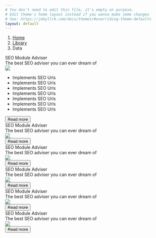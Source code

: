 ```yaml
---
# You don't need to edit this file, it's empty on purpose.
# Edit theme's home layout instead if you wanna make some changes
# See: https://jekyllrb.com/docs/themes/#overriding-theme-defaults
layout: default
---
```

<div class="container">
    <ol class="breadcrumb">
        <li><a href="#">Home</a></li>
        <li><a href="#">Library</a></li>
        <li class="active">Data</li>
    </ol>
</div>

<div class="container">
    <div class="row">
        <div class="col-md-4">
            <div class="product-thumb">
                <div class="product-thumb-header">
                    <div class="product-thumb-title">SEO Module Adviser</div>
                    <div class="product-thumb-subtitle">The best SEO adviser you can ever dream of</div>
                </div>
                <div class="product-thumb-image">
                    <img src="https://unsplash.it/300/250" class="img-responsive">
                </div>
                <div class="product-thumb-description overflow-holder">
                    <ul>
                        <li>Implements SEO Urls</li>
                        <li>Implements SEO Urls</li>
                        <li>Implements SEO Urls</li>
                        <li>Implements SEO Urls</li>
                        <li>Implements SEO Urls</li>
                        <li>Implements SEO Urls</li>
                        <li>Implements SEO Urls</li>
                    </ul>
                    <span class="overflow"></span>
                </div>
                <div class="product-thumb-footer">
                    <button class="btn btn-primary btn-block btn-lg btn-ghost">Read more</button>
                </div>
            </div>
        </div>
        <div class="col-md-4">
            <div class="product-thumb">
                <div class="product-thumb-header">
                    <div class="product-thumb-title">SEO Module Adviser</div>
                    <div class="product-thumb-subtitle">The best SEO adviser you can ever dream of</div>
                </div>
                <div class="product-thumb-image">
                    <img src="https://unsplash.it/300/250" class="img-responsive">
                </div>
                <div class="product-thumb-description"></div>
                <div class="product-thumb-footer">
                    <button class="btn btn-primary btn-block btn-lg btn-ghost">Read more</button>
                </div>
            </div>
        </div><div class="col-md-4">
            <div class="product-thumb">
                <div class="product-thumb-header">
                    <div class="product-thumb-title">SEO Module Adviser</div>
                    <div class="product-thumb-subtitle">The best SEO adviser you can ever dream of</div>
                </div>
                <div class="product-thumb-image">
                    <img src="https://unsplash.it/300/250" class="img-responsive">
                </div>
                <div class="product-thumb-description"></div>
                <div class="product-thumb-footer">
                    <button class="btn btn-primary btn-block btn-lg btn-ghost">Read more</button>
                </div>
            </div>
        </div><div class="col-md-4">
            <div class="product-thumb">
                <div class="product-thumb-header">
                    <div class="product-thumb-title">SEO Module Adviser</div>
                    <div class="product-thumb-subtitle">The best SEO adviser you can ever dream of</div>
                </div>
                <div class="product-thumb-image">
                    <img src="https://unsplash.it/300/250" class="img-responsive">
                </div>
                <div class="product-thumb-description"></div>
                <div class="product-thumb-footer">
                    <button class="btn btn-primary btn-block btn-lg btn-ghost">Read more</button>
                </div>
            </div>
        </div><div class="col-md-4">
            <div class="product-thumb">
                <div class="product-thumb-header">
                    <div class="product-thumb-title">SEO Module Adviser</div>
                    <div class="product-thumb-subtitle">The best SEO adviser you can ever dream of</div>
                </div>
                <div class="product-thumb-image">
                    <img src="https://unsplash.it/300/250" class="img-responsive">
                </div>
                <div class="product-thumb-description"></div>
                <div class="product-thumb-footer">
                    <button class="btn btn-primary btn-block btn-lg btn-ghost">Read more</button>
                </div>
            </div>
        </div><div class="col-md-4">
            <div class="product-thumb">
                <div class="product-thumb-header">
                    <div class="product-thumb-title">SEO Module Adviser</div>
                    <div class="product-thumb-subtitle">The best SEO adviser you can ever dream of</div>
                </div>
                <div class="product-thumb-image">
                    <img src="https://unsplash.it/300/250" class="img-responsive">
                </div>
                <div class="product-thumb-description"></div>
                <div class="product-thumb-footer">
                    <button class="btn btn-primary btn-block btn-lg btn-ghost">Read more</button>
                </div>
            </div>
        </div>
    </div>
</div>